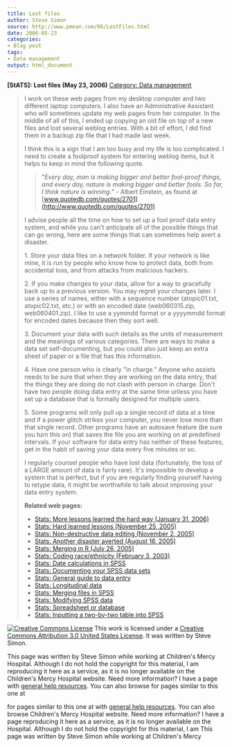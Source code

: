 ```yaml
---
title: Lost files
author: Steve Simon
source: http://www.pmean.com/06/LostFiles.html
date: 2006-05-23
categories:
- Blog post
tags:
- Data management
output: html_document
---
```

**[StATS]:** **Lost files (May 23, 2006)**
[Category: Data management](../category/DataManagement.html)

> I work on these web pages from my desktop computer and two different
> laptop computers. I also have an Administrative Assistant who will
> sometimes update my web pages from her computer. In the middle of all
> of this, I ended up copying an old file on top of a new files and lost
> several weblog entries. With a bit of effort, I did find them in a
> backup zip file that I had made last week.
>
> I think this is a sign that I am too busy and my life is too
> complicated. I need to create a foolproof system for entering weblog
> items, but it helps to keep in mind the following quote.
>
> > \"*Every day, man is making bigger and better fool-proof things, and
> > every day, nature is making bigger and better fools. So far, I think
> > nature is winning.*\" - Albert Einstein, as found at
> > [www.quotedb.com/quotes/2701](http://www.quotedb.com/quotes/2701)
>
> I advise people all the time on how to set up a fool proof data entry
> system, and while you can\'t anticipate all of the possible things
> that can go wrong, here are some things that can sometimes help avert
> a disaster.
>
> 1\. Store your data files on a network folder. If your network is like
> mine, it is run by people who know how to protect data, both from
> accidental loss, and from attacks from malicious hackers.
>
> 2\. If you make changes to your data, allow for a way to gracefully back
> up to a previous version. You may regret your changes later. I use a
> series of names, either with a sequence number (atopic01.txt,
> atopic02.txt, etc.) or with an encoded date (web060315.zip,
> web060401.zip). I like to use a yymmdd format or a yyyymmdd format for
> encoded dates because then they sort well.
>
> 3\. Document your data with such details as the units of measurement and
> the meanings of various categories. There are ways to make a data set
> self-documenting, but you could also just keep an extra sheet of paper
> or a file that has this information.
>
> 4\. Have one person who is clearly \"in charge.\" Anyone who assists
> needs to be sure that when they are working on the data entry, that the
> things they are doing do not clash with person in charge. Don\'t have
> two people doing data entry at the same time unless you have set up a
> database that is formally designed for multiple users.
>
> 5\. Some programs will only pull up a single record of data at a time and
> if a power glitch strikes your computer, you never lose more than that
> single record. Other programs have an autosave feature (be sure you turn
> this on) that saves the file you are working on at predefined intervals.
> If your software for data entry has neither of these features, get in
> the habit of saving your data every five minutes or so.
>
> I regularly counsel people who have lost data (fortunately, the loss
> of a LARGE amount of data is fairly rare). It\'s impossible to develop
> a system that is perfect, but if you are regularly finding yourself
> having to retype data, it might be worthwhile to talk about improving
> your data entry system.
>
> **Related web pages:**
>
> -   [Stats: More lessons learned the hard way (January
>     31, 2006)](LessonsLearned.html)
> -   [Stats: Hard learned lessons (November
>     25, 2005)](http://www.childrensmercy.org/stats/weblog2005/HardLessons.asp)
> -   [Stats: Non-destructive data editing (November
>     2, 2005)](http://www.childrensmercy.org/stats/weblog2005/NondestructiveEditing.asp)
> -   [Stats: Another disaster averted (August
>     16, 2005)](http://www.childrensmercy.org/stats/weblog2005/DisasterAvertedA.asp)
> -   [Stats: Merging in R (July
>     26, 2005)](http://www.childrensmercy.org/stats/weblog2005/MergingInR.asp)
> -   [Stats: Coding race/ethnicity (February
>     3, 2003)](http://www.childrensmercy.org/stats/weblog2005/RaceEthnicity.asp)
> -   [Stats: Date calculations in SPSS](../data/dates.asp)
> -   [Stats: Documenting your SPSS data sets](../data/document.asp)
> -   [Stats: General guide to data entry](../data/entry.asp)
> -   [Stats: Longitudinal data](../data/longitudinal.asp)
> -   [Stats: Merging files in SPSS](../data/merging.asp)
> -   [Stats: Modifying SPSS data](../data/modify.asp)
> -   [Stats: Spreadsheet or database](../data/sheet.asp)
> -   [Stats: Inputting a two-by-two table into SPSS](../data/table.asp)

[![Creative Commons
License](http://i.creativecommons.org/l/by/3.0/us/80x15.png)](http://creativecommons.org/licenses/by/3.0/us/)
This work is licensed under a [Creative Commons Attribution 3.0 United
States License](http://creativecommons.org/licenses/by/3.0/us/). It was
written by Steve Simon.

This page was written by Steve Simon while working at Children\'s Mercy
Hospital. Although I do not hold the copyright for this material, I am
reproducing it here as a service, as it is no longer available on the
Children\'s Mercy Hospital website. Need more information? I have a page
with [general help resources](../GeneralHelp.html). You can also browse
for pages similar to this one at
<!---More--->
for pages similar to this one at
with [general help resources](../GeneralHelp.html). You can also browse
Children\'s Mercy Hospital website. Need more information? I have a page
reproducing it here as a service, as it is no longer available on the
Hospital. Although I do not hold the copyright for this material, I am
This page was written by Steve Simon while working at Children\'s Mercy

<!---Do not use
**[StATS]:** **Lost files (May 23, 2006)**
This page was written by Steve Simon while working at Children\'s Mercy
Hospital. Although I do not hold the copyright for this material, I am
reproducing it here as a service, as it is no longer available on the
Children\'s Mercy Hospital website. Need more information? I have a page
with [general help resources](../GeneralHelp.html). You can also browse
for pages similar to this one at
--->

